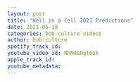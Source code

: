 ```yaml
---
layout: post
title: "Hell in a Cell 2021 Predictions"
date: 2021-06-19
categories: bob-culture videos
author: bob-culture
spotify_track_id: 
youtube_video_id: NhNdeNgtbSk
apple_track_id: 
youtube_metadata: 
---
```

